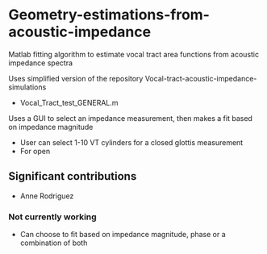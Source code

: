 # Geometry-estimations-from-acoustic-impedance
Matlab fitting algorithm to estimate vocal tract area functions from acoustic impedance spectra

Uses simplified version of the repository Vocal-tract-acoustic-impedance-simulations
- Vocal_Tract_test_GENERAL.m

Uses a GUI to select an impedance measurement, then makes a fit based on impedance magnitude
- User can select 1-10 VT cylinders for a closed glottis measurement
- For open 

## Significant contributions
- Anne Rodriguez

### Not currently working
- Can choose to fit based on impedance magnitude, phase or a combination of both
